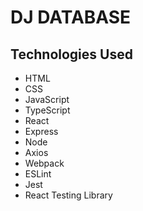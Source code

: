 # DJ DATABASE

## Technologies Used
* HTML
* CSS
* JavaScript
* TypeScript
* React
* Express
* Node
* Axios
* Webpack
* ESLint
* Jest
* React Testing Library